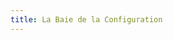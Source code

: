 ```yaml
---
title: La Baie de la Configuration
---
```


<Documentation link="https://appwrite.io/docs/quick-starts/nextjs"></Documentation>

<Hero
title="La baie de la configuration 🏖️"
image="/assets/workshop/configuration/console/bay.jpeg"
description="Bienvenue à la Baie de la Configuration, la première étape de notre aventure Appwrite ! 🔧 Dans cette
section, nous allons plonger dans les configurations initiales nécessaires pour préparer notre voyage ! Assurez-vous de
suivre attentivement ces étapes pour que votre expérience avec Appwrite soit fluide et inoubliable 🌊"
/>